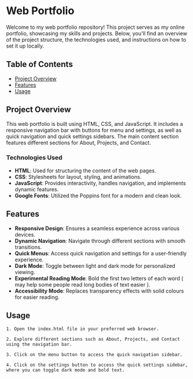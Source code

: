 # Web Portfolio

Welcome to my web portfolio repository! This project serves as my online portfolio, showcasing my skills and projects. Below, you'll find an overview of the project structure, the technologies used, and instructions on how to set it up locally.

## Table of Contents

- [Project Overview](#project-overview)
- [Features](#features)
- [Usage](#usage)

## Project Overview

This web portfolio is built using HTML, CSS, and JavaScript. It includes a responsive navigation bar with buttons for menu and settings, as well as quick navigation and quick settings sidebars. The main content section features different sections for About, Projects, and Contact.

### Technologies Used

- **HTML**: Used for structuring the content of the web pages.
- **CSS**: Stylesheets for layout, styling, and animations.
- **JavaScript**: Provides interactivity, handles navigation, and implements dynamic features.
- **Google Fonts**: Utilized the Poppins font for a modern and clean look.

## Features

- **Responsive Design**: Ensures a seamless experience across various devices.
- **Dynamic Navigation**: Navigate through different sections with smooth transitions.
- **Quick Menus**: Access quick navigation and settings for a user-friendly experience.
- **Dark Mode**: Toggle between light and dark mode for personalized viewing.
- **Experimental Reading Mode**: Bold the first two letters of each word ( may help some people read long bodies of text easier ).
- **Accessibility Mode**: Replaces transparency effects with solid colours for easier reading.


## Usage
```
1. Open the index.html file in your preferred web browser.

2. Explore different sections such as About, Projects, and Contact using the navigation bar.

3. Click on the menu button to access the quick navigation sidebar.

4. Click on the settings button to access the quick settings sidebar, where you can toggle dark mode and bold text.
```